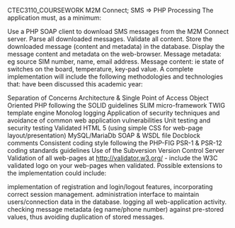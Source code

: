 CTEC3110_COURSEWORK
M2M Connect; SMS => PHP Processing
The application must, as a minimum:

 Use a PHP SOAP client to download SMS messages from the M2M Connect server.
 Parse all downloaded messages.
 Validate all content.
 Store the downloaded message (content and metadata) in the database.
 Display the message content and metadata on the web-browser.
 Message metadata: eg source SIM number, name, email address.
 Message content: ie state of switches on the board, temperature, key-pad value.
A complete implementation will include the following methodologies and technologies that: have been discussed this academic year:

 Separation of Concerns Architecture & Single Point of Access
 Object Oriented PHP
 following the SOLID guidelines
 SLIM micro-framework
 TWIG template engine
 Monolog logging
 Application of security techniques and avoidance of common web application vulnerabilities
 Unit testing and security testing
 Validated HTML 5 (using simple CSS for web-page layout/presentation)
 MySQL/MariaDb
 SOAP & WSDL file
 Docblock comments
 Consistent coding style
 following the PHP-FIG PSR-1 & PSR-12 coding standards guidelines
 Use of the Subversion Version Control Server
 Validation of all web-pages at http://validator.w3.org/ - include the W3C validated logo on your web-pages when validated.
Possible extensions to the implementation could include:

 implementation of registration and login/logout features, incorporating correct session management.
 administration interface to maintain users/connection data in the database.
 logging all web-application activity.
 checking message metadata (eg name/phone number) against pre-stored values, thus avoiding duplication of stored messages.
